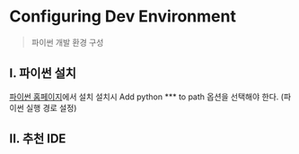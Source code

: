 # Configuring Dev Environment
> 파이썬 개발 환경 구성

## I. 파이썬 설치
[파이썬 홈페이지](https://www.python.org/)에서 설치
설치시 Add python *** to path 옵션을 선택해야 한다. (파이썬 실행 경로 설정)

## II. 추천 IDE

